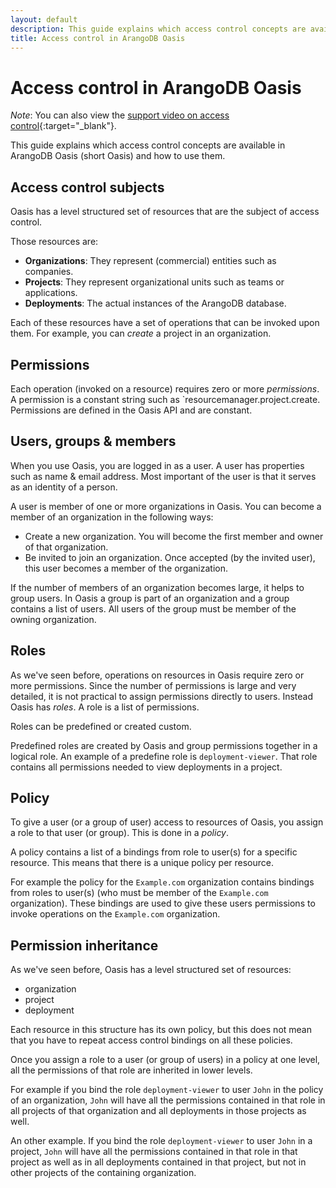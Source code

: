 ```yaml
---
layout: default
description: This guide explains which access control concepts are available in Oasis and how to use them.
title: Access control in ArangoDB Oasis
---
```

# Access control in ArangoDB Oasis

_Note_: You can also view the [support video on access control](https://www.youtube.com/watch?v=nhg1Y39JZF8&list=PL0tn-TSss6NWH3DNyF96Zbz8LQ0OaFmvS&index=7&t=0s){:target="_blank"}.

This guide explains which access control concepts are available in
ArangoDB Oasis (short Oasis) and how to use them.

## Access control subjects

Oasis has a level structured set of resources that are the subject of access control.

Those resources are:

- **Organizations**: They represent (commercial) entities such as companies.
- **Projects**: They represent organizational units such as teams or applications.
- **Deployments**: The actual instances of the ArangoDB database.

Each of these resources have a set of operations that can be invoked upon them.
For example, you can *create* a project in an organization.

## Permissions

Each operation (invoked on a resource) requires zero or more *permissions*.
A permission is a constant string such as `resourcemanager.project.create.
Permissions are defined in the Oasis API and are constant.

## Users, groups & members

When you use Oasis, you are logged in as a user.
A user has properties such as name & email address.
Most important of the user is that it serves as an identity of a person.

A user is member of one or more organizations in Oasis.
You can become a member of an organization in the following ways:

- Create a new organization. You will become the first member and owner of that organization.
- Be invited to join an organization. Once accepted (by the invited user), this user
  becomes a member of the organization.

If the number of members of an organization becomes large, it helps to group
users. In Oasis a group is part of an organization and a group contains
a list of users. All users of the group must be member of the owning organization.

## Roles

As we've seen before, operations on resources in Oasis require zero or more permissions.
Since the number of permissions is large and very detailed, it is not practical
to assign permissions directly to users.
Instead Oasis has *roles*. A role is a list of permissions.

Roles can be predefined or created custom.

Predefined roles are created by Oasis and group permissions together in a logical
role. An example of a predefine role is `deployment-viewer`. That role contains
all permissions needed to view deployments in a project.

## Policy

To give a user (or a group of user) access to resources of Oasis,
you assign a role to that user (or group). This is done in a *policy*.

A policy contains a list of a bindings from role to user(s) for a specific resource.
This means that there is a unique policy per resource.

For example the policy for the `Example.com` organization contains bindings
from roles to user(s) (who must be member of the `Example.com` organization).
These bindings are used to give these users permissions to invoke operations
on the `Example.com` organization.

## Permission inheritance

As we've seen before, Oasis has a level structured set of resources:

- organization
- project
- deployment

Each resource in this structure has its own policy, but this does not
mean that you have to repeat access control bindings on all these policies.

Once you assign a role to a user (or group of users) in a policy at one level,
all the permissions of that role are inherited in lower levels.

For example if you bind the role `deployment-viewer` to user `John` in the policy
of an organization, `John` will have all the permissions contained in that role in
all projects of that organization and all deployments in those projects as well.

An other example. If you bind the role `deployment-viewer` to user `John`
in a project, `John` will have all the permissions contained in that role in that
project as well as in all deployments contained in that project, but not in
other projects of the containing organization.
